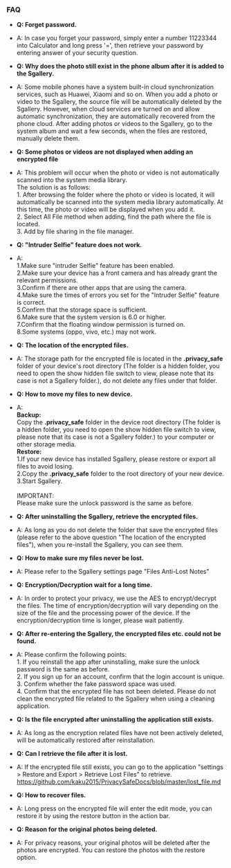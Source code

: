 ### FAQ

- **Q: Forget password.**
- A: In case you forget your password, simply enter a number 11223344 into Calculator and long press '=', then retrieve your password by entering answer of your security question.

- **Q: Why does the photo still exist in the phone album after it is added to the Sgallery.**
- A: Some mobile phones have a system built-in cloud synchronization services, such as Huawei, Xiaomi and so on. When you add a photo or video to the Sgallery, the source file will be automatically deleted by the Sgallery. However, when cloud services are turned on and allow automatic synchronization, they are automatically recovered from the phone cloud. After adding photos or videos to the Sgallery, go to the system album and wait a few seconds, when the files are restored, manually delete them.

- **Q: Some photos or videos are not displayed when adding an encrypted file**
- A: This problem will occur when the photo or video is not automatically scanned into the system media library.
</br>The solution is as follows:
</br>1. After browsing the folder where the photo or video is located, it will automatically be scanned into the system media library automatically. At this time, the photo or video will be displayed when you add it.
</br>2. Select All File method when adding, find the path where the file is located.
</br>3. Add by file sharing in the file manager.

- **Q: "Intruder Selfie" feature does not work.**
- A: 
</br>1.Make sure "intruder Selfie" feature has been enabled.
</br>2.Make sure your device has a front camera and has already grant the relevant permissions.
</br>3.Confirm if there are other apps that are using the camera.
</br>4.Make sure the times of errors you set for the "Intruder Selfie" feature is correct.
</br>5.Confirm that the storage space is sufficient.
</br>6.Make sure that the system version is 6.0 or higher.
</br>7.Confirm that the floating window permission is turned on.
</br>8.Some systems (oppo, vivo, etc.) may not work.

- **Q: The location of the encrypted files.**
- A: The storage path for the encrypted file is located in the **.privacy_safe** folder of your device's root directory (The folder is a hidden folder, you need to open the show hidden file switch to view, please note that its case is not a Sgallery folder.), do not delete any files under that folder.

- **Q: How to move my files to new device.**
- A: 
</br>**Backup:**
</br>Copy the **.privacy_safe** folder in the device root directory (The folder is a hidden folder, you need to open the show hidden file switch to view, please note that its case is not a Sgallery folder.) to your computer or other storage media.
</br>**Restore:**
</br>1.If your new device has installed Sgallery, please restore or export all files to avoid losing.
</br>2.Copy the **.privacy_safe** folder to the root directory of your new device.
</br>3.Start Sgallery.
</br></br>IMPORTANT:
</br>Please make sure the unlock password is the same as before.

- **Q: After uninstalling the Sgallery, retrieve the encrypted files.**
- A: As long as you do not delete the folder that save the encrypted files (please refer to the above question "The location of the encrypted files"), when you re-install the Sgallery, you can see them.

- **Q: How to make sure my files never be lost.**
- A: Please refer to the Sgallery settings page "Files Anti-Lost Notes"

- **Q: Encryption/Decryption wait for a long time.**
- A: In order to protect your privacy, we use the AES to encrypt/decrypt the files. The time of encryption/decryption will vary depending on the size of the file and the processing power of the device. If the encryption/decryption time is longer, please wait patiently.

- **Q: After re-entering the Sgallery, the encrypted files etc. could not be found.**
- A: Please confirm the following points:
</br>1. If you reinstall the app after uninstalling, make sure the unlock password is the same as before.
</br>2. If you sign up for an account, confirm that the login account is unique.
</br>3. Confirm whether the fake password space was used.
</br>4. Confirm that the encrypted file has not been deleted. Please do not clean the encrypted file related to the Sgallery when using a cleaning application.

- **Q: Is the file encrypted after uninstalling the application still exists.**
- A: As long as the encryption related files have not been actively deleted, will be automatically restored after reinstallation.

- **Q: Can I retrieve the file after it is lost.**
- A: If the encrypted file still exists, you can go to the application "settings > Restore and Export > Retrieve Lost Files" to retrieve.
https://github.com/kaku2015/PrivacySafeDocs/blob/master/lost_file.md

- **Q: How to recover files.**
- A: Long press on the encrypted file will enter the edit mode, you can restore it by using the restore button in the action bar.

- **Q: Reason for the original photos being deleted.**
- A: For privacy reasons, your original photos will be deleted after the photos are encrypted. You can restore the photos with the restore option.